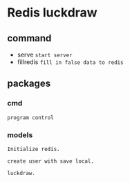 # Redis luckdraw
## command
* serve ```start server```
* fillredis ```fill in false data to redis```

## packages
### cmd
```
program control
```
### models
```
Initialize redis.

create user with save local.

luckdraw.
```
